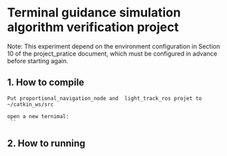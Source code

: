 # Terminal guidance simulation algorithm verification project
   Note: This experiment depend on the environment configuration in Section 10 of the project_pratice document, which must be configured in advance before starting again.
## 1. How to compile
    Put proportional_navigation_node and  light_track_ros projet to  ~/catkin_ws/src

    open a new ternimal:
     ``
## 2. How to running
 
 